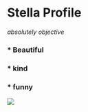 # Stella Profile
*absolutely objective*

### * Beautiful 

### * kind

### * funny

![](https://mir-s3-cdn-cf.behance.net/project_modules/max_632/4c1f1384533141.5d5fa79310f29.gif)

